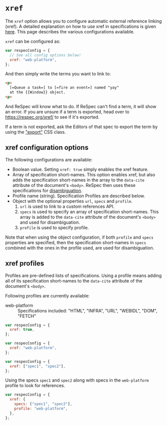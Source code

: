 # `xref`

The `xref` option allows you to configure automatic external reference linking (xref). A detailed explanation on how to use xref in specifications is given [here](Auto-linking-external-references). This page describes the various configurations available.

`xref` can be configured as:

```js
var respecConfig = {
  // See all config options below!
  xref: "web-platform", 
};
```

And then simply write the terms you want to link to:

```HTML
<p>
  [=Queue a task=] to [=fire an event=] named "yay"
  at the {{Window}} object.
<p>
```

And ReSpec will know what to do. If ReSpec can't find a term, it will show an error. 
If you are unsure if a term is exported, head over to https://respec.org/xref/ to see if it's exported.

If a term is not exported, ask the Editors of that spec to export the term by using the ["export"](data-export) CSS class.  

## xref configuration options

The following configurations are available:

- Boolean value. Setting `xref: true` simply enables the xref feature.
- Array of specification short-names. This option enables xref, but also adds the specification short-names in the array to the `data-cite` attribute of the document's `<body>`. ReSpec then uses these specifications for [disambiguation](Auto-linking-external-references#handling-ambiguity).
- Profile name (string). Specification Profiles are described below.
- Object with the optional properties `url`, `specs` and `profile`.
  1. `url` is used to link to a custom references API.
  2. `specs` is used to specify an array of specification short-names. This array is added to the `data-cite` attribute of the document's `<body>` and used for disambiguation.
  3. `profile` is used to specify profile.

Note that when using the object configuration, if both `profile` and `specs` properties are specified, then the specification short-names in `specs` combined with the ones in the profile used, are used for disambiguation.

## xref profiles

Profiles are pre-defined lists of specifications. Using a profile means adding all of its specification short-names to the `data-cite` attribute of the document's `<body>`.

Following profiles are currently available:

<dl>
<dt>web-platform</dt>
<dd>Specifications included: "HTML", "INFRA", "URL", "WEBIDL", "DOM", "FETCH"</dd>
</dl>

```js "example": "Enable xref."
var respecConfig = {
  xref: true,
};
```

```js "example": "Search term in specs under 'web-platform' profile."
var respecConfig = {
  xref: "web-platform",
};
```

```js "example": "Search for terms in 'spec1' and 'spec2' specifications."
var respecConfig = {
  xref: ["spec1", "spec2"],
};
```

Using the specs `spec1` and `spec2` along with specs in the `web-platform` profile to look for references.

```js "example": "Specify profile and use additional specs. for searching"
var respecConfig = {
  xref: {
    specs: ["spec1", "spec2"],
    profile: "web-platform",
  },
};
```
